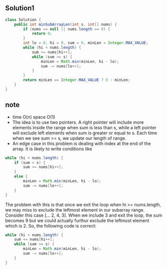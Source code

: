 ## Solution1
``` java
class Solution {
    public int minSubArrayLen(int s, int[] nums) {
        if (nums == null || nums.length == 0) {
            return 0;
        }
        int lo = 0, hi = 0, sum = 0, minLen = Integer.MAX_VALUE;
        while (hi < nums.length) {
            sum += nums[hi++];
            while (sum >= s) {
                minLen = Math.min(minLen, hi - lo);
                sum -= nums[lo++];
            }
        }
        return minLen == Integer.MAX_VALUE ? 0 : minLen;
    }
}
```

## note
* time O(n) space O(1)
* The idea is to use two pointers. A right pointer will include more elements inside the range when sum is less than s, while 
a left pointer will exclude left elements when sum is greater or equal to s. Each time when we see sum >= s, we update our 
length of range. 
* An edge case in this problem is dealing with index at the end of the array. It is likely to write conditions like 
``` java
while (hi < nums.length) {
    if (sum < s) {
        sum += nums[hi++];
    }
    else {
        minLen = Math.min(minLen, hi - lo);
        sum -= nums[lo++];
    }
}
```
The problem with this is that once we exit the loop when hi >= nums.length, we may miss to exclude the leftmost element in 
our subarray range. Consider this case [... 2, 4, 3]. When we include 3 and exit the loop, the sum becomes 9 but we could 
actually furthur exclude the leftmost element which is 2. So, the following code is correct: 
``` java
while (hi < nums.length) {
    sum += nums[hi++];
    while (sum >= s) {
        minLen = Math.min(minLen, hi - lo);
        sum -= nums[lo++];
    }
}
```
